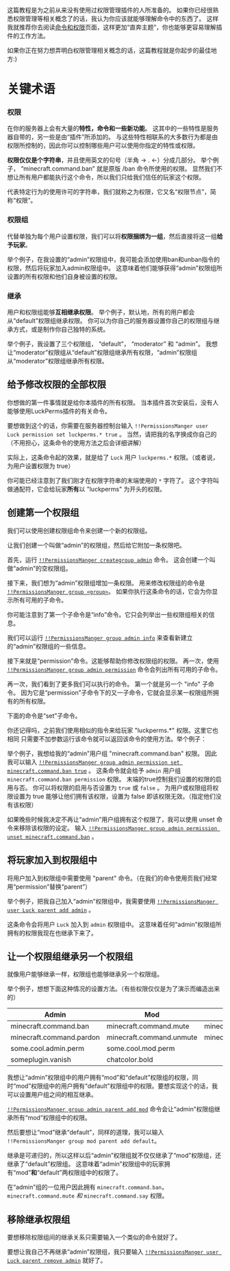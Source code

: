 这篇教程是为之前从来没有使用过权限管理插件的人所准备的。
如果你已经很熟悉权限管理等相关概念了的话，我认为你应该就能够理解命令中的东西了。
这样我就推荐你去阅读[命令和权限](https://gitee.com/gu_zt666/MCDR-plugins/tree/PermissionsManger/docs/Command-Usage.md)页面，这样更加“直奔主题”，你也能够更容易理解插件的工作方法。

如果你正在努力想弄明白权限管理相关概念的话，这篇教程就是你起步的最佳地方:)


# 关键术语
### 权限
在你的服务器上会有大量的**特性，命令和一些新功能**。
这其中的一些特性是服务器自带的，另一些是由“插件”所添加的。
与这些特性相联系的大多数行为都是由权限所控制的，因此你可以控制哪些用户可以使用你指定的特性或权限。
 
**权限仅仅是个字符串**，并且使用英文的句号（半角 → . ←）分成几部分。
举个例子， “minecraft.command.ban” 就是原版 /ban 命令所使用的权限。
显然我们不想让所有用户都能执行这个命令，所以我们只给我们信任的玩家这个权限。

代表特定行为的使用许可的字符串，我们就称之为权限，它又名“权限节点”，简称“权限”。

### 权限组

代替单独为每个用户设置权限，我们可以将**权限捆绑为一组**，然后直接将这一组**给予玩家**。

举个例子，在我设置的“admin”权限组中，我可能会添加使用ban和unban指令的权限，然后将玩家加入admin权限组中。
这意味着他们能够获得“admin”权限组所设置的所有权限和他们自身被设置的权限。


### 继承

用户和权限组能够**互相继承权限**。
举个例子，默认地，所有的用户都会从“default”权限组继承权限。
你可以为你自己的服务器设置你自己的权限组与继承方式，或是制作你自己独特的系统。

举个例子，我设置了三个权限组， “default”， “moderator” 和 “admin”。
我想让“moderator”权限组从“default”权限组继承所有权限，“admin”权限组从“moderator”权限组继承所有权限。

## 给予修改权限的全部权限
你想做的第一件事情就是给你本插件的所有权限。
当本插件首次安装后，没有人能够使用LuckPerms插件的有关命令。

要想做到这个的话，你需要在服务器控制台输入 `!!PermissionsManger user Luck permission set luckperms.* true` 。
当然，请把我的名字换成你自己的（不用担心，这条命令的使用方法之后会详细讲解）


实际上，这条命令起的效果，就是给了 `Luck` 用户 `luckperms.*` 权限。（或者说，为用户设置权限为 true）

你可能已经注意到了我们刚才在权限字符串的末端使用的 `*` 字符了。
这个字符叫做通配符，它会给玩家**所有**以 "luckperms" 为开头的权限。

## 创建第一个权限组
我们可以使用创建权限组命令来创建一个新的权限组。

让我们创建一个叫做“admin”的权限组，然后给它附加一条权限吧。

首先，运行 [`!!PermissionsManger creategroup admin`](https://gitee.com/gu_zt666/MCDR-plugins/tree/PermissionsManger/docs/Command-Usage.md#lp-creategroup) 命令。
这会创建一个叫做“admin”的空权限组。

接下来，我们想为“admin”权限组增加一条权限。
用来修改权限组的命令是 [`!!PermissionsManger group <group>`](https://gitee.com/gu_zt666/MCDR-plugins/tree/PermissionsManger/docs/Command-Usage.md#group---lp-group-group-)。
如果你执行这条命令的话，它会为你显示所有可用的子命令。

你可能注意到了第一个子命令是“info”命令。它只会列举出一些权限组相关的信息。

我们可以运行 [`!!PermissionsManger group admin info`](https://gitee.com/gu_zt666/MCDR-plugins/tree/PermissionsManger/docs/Command-Usage.md#lp-group-group-info) 来查看新建立的“admin”权限组的一些信息。

接下来就是“permission”命令。这能够帮助你修改权限组的权限。
再一次，使用 [`!!PermissionsManger group admin permission`](https://gitee.com/gu_zt666/MCDR-plugins/tree/PermissionsManger/docs/Command-Usage.md#permission---lp-user-user-permission---lp-group-group-permission-) 命令会列出所有可用的子命令。

再一次，我们看到了更多我们可以执行的命令。
第一个就是另一个 "info" 子命令。
因为它是“permission”子命令下的又一子命令，它就会显示某一权限组所拥有的所有权限。

下面的命令是“set”子命令。

你还记得吗，之前我们使用相似的指令来给玩家 "luckperms.*" 权限。这里它也相同
只需要不加参数运行该命令就可以返回该命令的使用方法。举个例子：

举个例子，我想给我的“admin”用户组 "minecraft.command.ban" 权限。
因此我可以输入 [`!!PermissionsManger group admin permission set minecraft.command.ban true`](https://gitee.com/gu_zt666/MCDR-plugins/tree/PermissionsManger/docs/Command-Usage.md#lp-usergroup-usergroup-permission-set) 。
这条命令就会给予 `admin` 用户组 `minecraft.command.ban permission` 权限。
末端的true控制我们设置的权限的启用与否。
你可以将权限的启用与否设置为 `true` 或 `false` 。
为用户或权限组将权限设置为 true 能够让他们拥有该权限，设置为 false 即该权限无效。（指定他们没有该权限）

如果晚些时候我决定不再让“admin”用户组拥有这个权限了，我可以使用 unset 命令来移除该权限的设定。
输入 [`!!PermissionsManger group admin permission unset minecraft.command.ban`](https://gitee.com/gu_zt666/MCDR-plugins/tree/PermissionsManger/docs/Command-Usage.md#lp-usergroup-usergroup-permission-unset) 。

## 将玩家加入到权限组中
将用户加入到权限组中需要使用 "parent" 命令。（在我们的命令使用页我们经常用“permission”替换“parent”）

举个例子，把我自己加入“admin”权限组中，我需要使用 [`!!PermissionsManger user Luck parent add admin`](https://gitee.com/gu_zt666/MCDR-plugins/tree/PermissionsManger/docs/Command-Usage.md#lp-usergroup-usergroup-parent-add) 。

这条命令会将用户 `Luck` 加入到 `admin` 权限组中。
这意味着任何“admin”权限组所拥有的权限我现在也继承下来了。

## 让一个权限组继承另一个权限组
就像用户能够继承一样，权限组也能够继承另一个权限组。

举个例子，想想下面这种情况的设置方法。（有些权限仅仅是为了演示而编造出来的）

| Admin | Mod | Default |
|-------|-----|---------|
| minecraft.command.ban | minecraft.command.mute | minecraft.command.say |
| minecraft.command.pardon | minecraft.command.unmute | minecraft.command.me |
| some.cool.admin.perm | some.cool.mod.perm | |
| someplugin.vanish | chatcolor.bold | |

我想让“admin”权限组中的用户拥有“mod”和“default”权限组的权限，同时“mod”权限组中的用户拥有“default”权限组中的权限。要想实现这个的话，我可以设置用户组之间的相互继承。

[`!!PermissionsManger group admin parent add mod`](https://gitee.com/gu_zt666/MCDR-plugins/tree/PermissionsManger/docs/Command-Usage.md#lp-usergroup-usergroup-parent-add) 命令会让“admin”权限组继承所有“mod”权限组中的权限。

然后要想让“mod”继承“default”，同样的道理，我可以输入 `!!PermissionsManger group mod parent add default`。

继承是可递归的，所以这样以后“admin”权限组就不仅仅继承了“mod”权限组，还继承了“default”权限组。
这意味着“admin”权限组中的玩家拥有“mod”**和**“default”两权限组中的权限了。

在“admin”组的一位用户因此拥有 `minecraft.command.ban`，`minecraft.command.mute` *和* `minecraft.command.say` 权限。

## 移除继承权限组
要想移除权限组间的继承关系只需要输入一个类似的命令就好了。

要想让我自己不再继承“admin”权限组，我只要输入 [`!!PermissionsManger user Luck parent remove admin`](https://gitee.com/gu_zt666/MCDR-plugins/tree/PermissionsManger/docs/Command-Usage.md#lp-usergroup-usergroup-parent-remove) 就好了。
